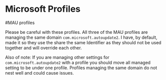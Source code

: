 Microsoft Profiles
===

#MAU profiles

Please be careful with these profiles. All three of the MAU profiles are managing the same domain `com.microsoft.autoupdate2`. I have, by default, made it so they use the share the same Identifier as they should not be used together and will override each other.

Also of note: If you are managing other settings for `com.microsoft.autoupdate2` with a profile you should move all managed setting to be under one profile. Profiles managing the same domain do not nest well and could cause issues. 